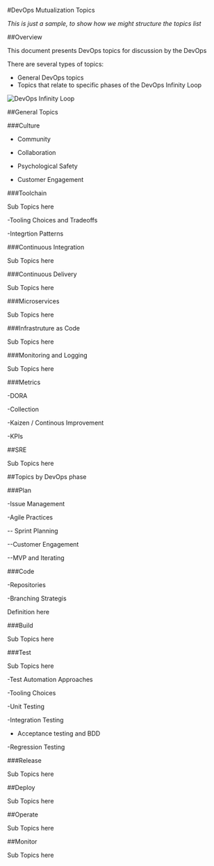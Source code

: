#DevOps Mutualization Topics

*This is just a sample, to show how we might structure the topics list*

##Overview

This document presents DevOps topics for discussion by the DevOps 

There are several types of topics:
- General DevOps topics
- Topics that relate to specific phases of the DevOps Infinity Loop

![DevOps Infinity Loop](https://storage.googleapis.com/prd-engineering-asset/2020/12/7ceaca3e-screen-shot-2020-11-30-at-14.42.11.png)

##General Topics

###Culture

- Community

- Collaboration

- Psychological Safety

- Customer Engagement

###Toolchain

Sub Topics here

-Tooling Choices and Tradeoffs

-Integrtion Patterns

###Continuous Integration

Sub Topics here

###Continuous Delivery

Sub Topics here

###Microservices

Sub Topics here

###Infrastruture as Code

Sub Topics here

###Monitoring and Logging

Sub Topics here

###Metrics

-DORA

-Collection

-Kaizen / Continous Improvement

-KPIs

##SRE

Sub Topics here


##Topics by DevOps phase

###Plan

-Issue Management

-Agile Practices

-- Sprint Planning

--Customer Engagement

--MVP and Iterating

###Code

-Repositories

-Branching Strategis

Definition here

###Build

Sub Topics here

###Test

Sub Topics here

-Test Automation Approaches

-Tooling Choices

-Unit Testing

-Integration Testing

- Acceptance testing and BDD

-Regression Testing

###Release

Sub Topics here

##Deploy

Sub Topics here

##Operate

Sub Topics here

##Monitor

Sub Topics here

